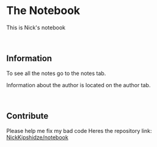 # The Notebook

This is Nick's notebook

<br>

## Information

To see all the notes go to the <a onclick="loadContent('notes')">notes</a> tab.

Information about the author is located on the <a onclick="loadContent('author')">author</a> tab.

<br>

## Contribute

Please help me fix my bad code
Heres the repository link: <a href="https://github.com/NickKipshidze/notebook" target="_blank">NickKipshidze/notebook</a>